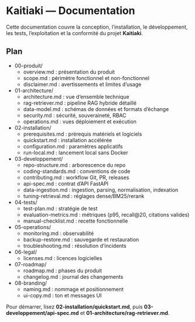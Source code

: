 # Kaitiaki — Documentation

Cette documentation couvre la conception, l’installation, le développement, les tests, l’exploitation et la conformité du projet **Kaitiaki**.

## Plan
- 00-produit/
  - overview.md : présentation du produit
  - scope.md : périmètre fonctionnel et non-fonctionnel
  - disclaimer.md : avertissements et limites d’usage
- 01-architecture/
  - architecture.md : vue d’ensemble technique
  - rag-retriever.md : pipeline RAG hybride détaillé
  - data-model.md : schémas de données et formats d’échange
  - security.md : sécurité, souveraineté, RBAC
  - operations.md : vues déploiement et exécution
- 02-installation/
  - prerequisites.md : prérequis matériels et logiciels
  - quickstart.md : installation accélérée
  - configuration.md : paramètres applicatifs
  - run-local.md : lancement local sans Docker
- 03-developpement/
  - repo-structure.md : arborescence du repo
  - coding-standards.md : conventions de code
  - contributing.md : workflow Git, PR, releases
  - api-spec.md : contrat d’API FastAPI
  - data-ingestion.md : ingestion, parsing, normalisation, indexation
  - tuning-retrieval.md : réglages dense/BM25/rerank
- 04-tests/
  - test-plan.md : stratégie de test
  - evaluation-metrics.md : métriques (p95, recall@20, citations valides)
  - manual-checklist.md : recette fonctionnelle
- 05-operations/
  - monitoring.md : observabilité
  - backup-restore.md : sauvegarde et restauration
  - troubleshooting.md : résolution d’incidents
- 06-legal/
  - licenses.md : licences logicielles
- 07-roadmap/
  - roadmap.md : phases du produit
  - changelog.md : journal des changements
- 08-branding/
  - naming.md : nommage et positionnement
  - ui-copy.md : ton et messages UI

Pour démarrer, lisez **02-installation/quickstart.md**, puis **03-developpement/api-spec.md** et **01-architecture/rag-retriever.md**.
